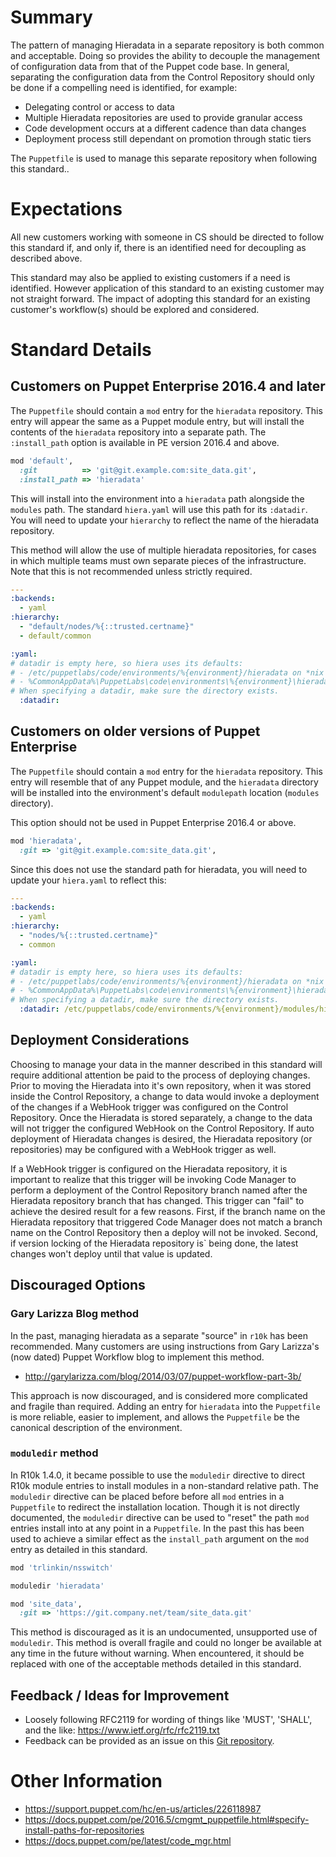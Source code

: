 # Summary

The pattern of managing Hieradata in a separate repository is both common and
acceptable. Doing so provides the ability to decouple the management of configuration
data from that of the Puppet code base. In general, separating the configuration data
from the Control Repository should only be done if a compelling need is identified,
for example:

* Delegating control or access to data
* Multiple Hieradata repositories are used to provide granular access
* Code development occurs at a different cadence than data changes
* Deployment process still dependant on promotion through static tiers

The `Puppetfile` is used to manage this separate repository when following this standard..


# Expectations

All new customers working with someone in CS should be directed to follow this
standard if, and only if, there is an identified need for decoupling as
described above.

This standard may also be applied to existing customers if a need is identified. However
application of this standard to an existing customer may not straight forward. The impact of
adopting this standard for an existing customer's workflow(s) should be explored and considered.


# Standard Details

## Customers on Puppet Enterprise 2016.4 and later

The `Puppetfile` should contain a `mod` entry for the `hieradata` repository. This
entry will appear the same as a Puppet module entry, but will install the contents
of the `hieradata` repository into a separate path. The `:install_path` option is
available in PE version 2016.4 and above.

```ruby
mod 'default',
  :git          => 'git@git.example.com:site_data.git',
  :install_path => 'hieradata'
```

This will install into the environment into a `hieradata` path alongside the `modules`
path. The standard `hiera.yaml` will use this path for its `:datadir`. You will need
to update your `hierarchy` to reflect the name of the hieradata repository.

This method will allow the use of multiple hieradata repositories, for cases in which
multiple teams must own separate pieces of the infrastructure. Note that this is not
recommended unless strictly required.

```yaml
---
:backends:
  - yaml
:hierarchy:
  - "default/nodes/%{::trusted.certname}"
  - default/common

:yaml:
# datadir is empty here, so hiera uses its defaults:
# - /etc/puppetlabs/code/environments/%{environment}/hieradata on *nix
# - %CommonAppData%\PuppetLabs\code\environments\%{environment}\hieradata on Windows
# When specifying a datadir, make sure the directory exists.
  :datadir:
```

## Customers on older versions of Puppet Enterprise

The `Puppetfile` should contain a `mod` entry for the `hieradata` repository. This
entry will resemble that of any Puppet module, and the `hieradata` directory will
be installed into the environment's default `modulepath` location (`modules` directory).

This option should not be used in Puppet Enterprise 2016.4 or above.

```ruby
mod 'hieradata',
  :git => 'git@git.example.com:site_data.git',
```

Since this does not use the standard path for hieradata, you will need to update
your `hiera.yaml` to reflect this:


```yaml
---
:backends:
  - yaml
:hierarchy:
  - "nodes/%{::trusted.certname}"
  - common

:yaml:
# datadir is empty here, so hiera uses its defaults:
# - /etc/puppetlabs/code/environments/%{environment}/hieradata on *nix
# - %CommonAppData%\PuppetLabs\code\environments\%{environment}\hieradata on Windows
# When specifying a datadir, make sure the directory exists.
  :datadir: /etc/puppetlabs/code/environments/%{environment}/modules/hieradata
```

## Deployment Considerations

Choosing to manage your data in the manner described in this standard will require additional attention
be paid to the process of deploying changes. Prior to moving the Hieradata into it's own repository, when it
was stored inside the Control Repository, a change to data would invoke a deployment of the changes if a WebHook
trigger was configured on the Control Repository. Once the Hieradata is stored separately, a change to the data
will not trigger the configured WebHook on the Control Repository. If auto deployment of Hieradata changes is
desired, the Hieradata repository (or repositories) may be configured with a WebHook trigger as well.

If a WebHook trigger is configured on the Hieradata repository, it is important to realize that this trigger will
be invoking Code Manager to perform a deployment of the Control Repository branch named after the Hieradata repository branch that
has changed. This trigger can "fail" to achieve the desired result for a few reasons. First, if the branch name on the Hieradata
repository that triggered Code Manager does not match a branch name on the Control Repository then a deploy will not be invoked.
Second, if version locking of the Hieradata repository is` being done, the latest changes won't deploy until that value is updated.


## Discouraged Options

### Gary Larizza Blog method
In the past, managing hieradata as a separate "source" in `r10k` has been recommended.
Many customers are using instructions from Gary Larizza's (now dated) Puppet Workflow blog
to implement this method.

* http://garylarizza.com/blog/2014/03/07/puppet-workflow-part-3b/

This approach is now discouraged, and is considered more complicated and fragile than required.
Adding an entry for `hieradata` into the `Puppetfile` is more reliable, easier to implement, and
allows the `Puppetfile` be the canonical description of the environment.

### `moduledir` method
In R10k 1.4.0, it became possible to use the `moduledir` directive to direct R10k module entries
to install modules in a non-standard relative path. The `moduledir` directive can be placed before
before all `mod` entries in a `Puppetfile` to redirect the installation location. Though it is not directly
documented, the `moduledir` directive can be used to "reset" the path `mod` entries install into at any point
in a `Puppetfile`. In the past this has been used to achieve a similar effect as the `install_path` argument
on the `mod` entry as detailed in this standard.

```ruby
mod 'trlinkin/nsswitch'

moduledir 'hieradata'

mod 'site_data',
  :git => 'https://git.company.net/team/site_data.git'
```

This method is discouraged as it is an undocumented, unsupported use of `moduledir`. This method is overall
fragile and could no longer be available at any time in the future without warning. When encountered, it should
be replaced with one of the acceptable methods detailed in this standard.

## Feedback / Ideas for Improvement

* Loosely following RFC2119 for wording of things like 'MUST', 'SHALL', and the like: https://www.ietf.org/rfc/rfc2119.txt
* Feedback can be provided as an issue on this [Git repository](https://github.com/puppetlabs/best-practices/issues).


# Other Information

* https://support.puppet.com/hc/en-us/articles/226118987
* https://docs.puppet.com/pe/2016.5/cmgmt_puppetfile.html#specify-install-paths-for-repositories
* https://docs.puppet.com/pe/latest/code_mgr.html
